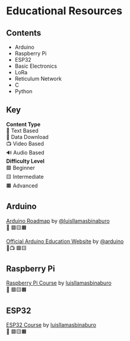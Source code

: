 # Educational Resources
<!-- Doc Version 0.4.2
Contributors:
@rhizosphere
(leave your name here)
New link = minor update 
-->
## Contents
- Arduino
- Raspberry Pi
- ESP32
- Basic Electronics
- LoRa
- Reticulum Network
- C
- Python

## Key
**Content Type** <br>
📄 Text Based <br>
💾 Data Download <br>
📺 Video Based <br>
🔊 Audio Based <br>
**Difficulty Level** <br>
🟩 Beginner <br>
🟨 Intermediate <br>
🟧 Advanced <br>

<!--

<a href="
"> SOURCE NAME
</a> by <a href="
"> CREATOR
</a> <p> 

-->


## Arduino
<a href="https://www.luisllamas.es/en/arduino-roadmap/">Arduino Roadmap</a> by <a href="https://github.com/luisllamasbinaburo/"> @luisllamasbinaburo</a> 
<br>
📄 🟩🟨🟧 <p>
<a href="https://www.arduino.cc/education
">Official Arduino Education Website</a> by <a href="https://github.com/arduino">@arduino</a> 
<br>
📄📺 🟩🟨 <p>

## Raspberry Pi
<a href="https://www.luisllamas.es/en/raspberry-pi-course/">Raspberry Pi Course</a> by <a href="https://github.com/luisllamasbinaburo/"> luisllamasbinaburo</a> 
<br>
📄 🟩🟨🟧

## ESP32
<a href="https://www.luisllamas.es/en/esp8266-esp32-course/">ESP32 Course</a> by <a href="https://github.com/luisllamasbinaburo/"> luisllamasbinaburo</a> 
<br>
📄 🟩🟨🟧
